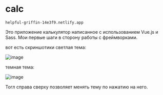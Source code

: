 # calc

    helpful-griffin-14e3f9.netlify.app
    
Это приложение калькулятор написанное с использованием Vue.js и Sass. Мои первые шаги в сторону работы с фреймворками.

вот есть скриншотики
светлая тема:

![image](https://user-images.githubusercontent.com/56563871/226106415-b6ec9c1f-4ed1-4004-90d6-7ac174ca3b48.png)

темная тема:

![image](https://user-images.githubusercontent.com/56563871/226106452-481530f3-60ab-480f-adb4-c18243f04a05.png)

Тогл справа сверху позволяет менять тему по нажатию на него.

